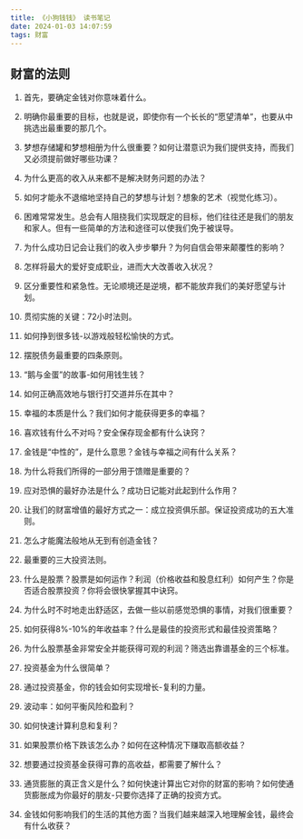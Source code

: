 ```yaml
---
title: 《小狗钱钱》 读书笔记
date: 2024-01-03 14:07:59
tags: 财富
---
```


##  财富的法则

1. 首先，要确定金钱对你意味着什么。
2. 明确你最重要的目标，也就是说，即使你有一个长长的“愿望清单”，也要从中挑选出最重要的那几个。

3. 梦想存储罐和梦想相册为什么很重要？如何让潜意识为我们提供支持，而我们又必须提前做好哪些功课？
4. 为什么更高的收入从来都不是解决财务问题的办法？
5. 如何才能永不退缩地坚持自己的梦想与计划？想象的艺术（视觉化练习）。
6. 困难常常发生。总会有人阻挠我们实现既定的目标，他们往往还是我们的朋友和家人。但有一些简单的方法和途径可以使我们免于被误导。
7. 为什么成功日记会让我们的收入步步攀升？为何自信会带来颠覆性的影响？
8. 怎样将最大的爱好变成职业，进而大大改善收入状况？
9. 区分重要性和紧急性。无论顺境还是逆境，都不能放弃我们的美好愿望与计划。
10. 贯彻实施的关键：72小时法则。
11. 如何挣到很多钱-以游戏般轻松愉快的方式。
12. 摆脱债务最重要的四条原则。
13. “鹅与金蛋”的故事-如何用钱生钱？
14. 如何正确高效地与银行打交道并乐在其中？
15. 幸福的本质是什么？我们如何才能获得更多的幸福？
16. 喜欢钱有什么不对吗？安全保存现金都有什么诀窍？
17. 金钱是“中性的”，是什么意思？金钱与幸福之间有什么关系？
18. 为什么将我们所得的一部分用于馈赠是重要的？
19. 应对恐惧的最好办法是什么？成功日记能对此起到什么作用？
20. 让我们的财富增值的最好方式之一：成立投资俱乐部。保证投资成功的五大准则。
21. 怎么才能魔法般地从无到有创造金钱？
22. 最重要的三大投资法则。
23. 什么是股票？股票是如何运作？利润（价格收益和股息红利）如何产生？你是否适合股票投资？你将会很快掌握其中诀窍。
24. 为什么时不时地走出舒适区，去做一些以前感觉恐惧的事情，对我们很重要？
25. 如何获得8%-10%的年收益率？什么是最佳的投资形式和最佳投资策略？
26. 为什么股票基金非常安全并能获得可观的利润？筛选出靠谱基金的三个标准。
27. 投资基金为什么很简单？
28. 通过投资基金，你的钱会如何实现增长-复利的力量。
29. 波动率：如何平衡风险和盈利？
30. 如何快速计算利息和复利？
31. 如果股票价格下跌该怎么办？如何在这种情况下赚取高额收益？
32. 想要通过投资基金获得可靠的高收益，都需要了解什么？
33. 通货膨胀的真正含义是什么？如何快速计算出它对你的财富的影响？如何使通货膨胀成为你最好的朋友-只要你选择了正确的投资方式。
34. 金钱如何影响我们的生活的其他方面？当我们越来越深入地理解金钱，最终会有什么收获？
